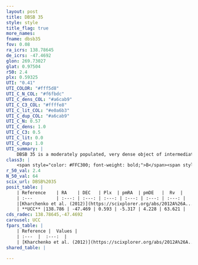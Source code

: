 ```yaml
---
layout: post
title: DBSB 35
style: style
title_flag: true
more_names: 
fname: dbsb35
fov: 0.08
ra_icrs: 138.78645
de_icrs: -47.4692
glon: 269.73027
glat: 0.97504
r50: 2.4
plx: 0.59325
UTI: "0.41"
UTI_COLOR: "#fff5d8"
UTI_C_N_COL: "#f6fbdc"
UTI_C_dens_COL: "#a6cab9"
UTI_C_C3_COL: "#ffffe8"
UTI_C_lit_COL: "#e0a6b3"
UTI_C_dup_COL: "#a6cab9"
UTI_C_N: 0.57
UTI_C_dens: 1.0
UTI_C_C3: 0.5
UTI_C_lit: 0.0
UTI_C_dup: 1.0
UTI_summary: |
    DBSB 35 is a moderately populated, very dense object of intermediate C3 quality. It is rarely studied in the literature, with no articles listed in the last 13 years.
class3: |
    <span style="color: #FFC300; font-weight: bold;">B</span><span style="color: #FFC300; font-weight: bold;">B</span>
r_50_val: 2.4
N_50_val: 64
scix_url: DBSB%2035
posit_table: |
    | Reference    | RA    | DEC   | Plx  | pmRA  | pmDE   |  Rv  |
    | :---         | :---: | :---: | :---: | :---: | :---: | :---: |
    |[Kharchenko et al. (2012)](https://scixplorer.org/abs/2012A%26A...543A.156K) | 138.791 | -47.465 | -- | -6.98 | 9.98 | -- |
    | **UCC** |138.786 | -47.469 | 0.593 | -5.317 | 4.228 | 63.621 | 
cds_radec: 138.78645,-47.4692
carousel: UCC
fpars_table: |
    | Reference |  Values |
    | :---  |  :---:  |
    | [Kharchenko et al. (2012)](https://scixplorer.org/abs/2012A%26A...543A.156K) | `e_bv=1.478, distance=1678, log_age=6.8` |
shared_table: |
    
---
```

